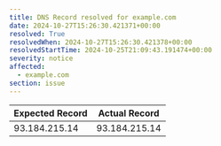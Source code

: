 ```yaml
---
title: DNS Record resolved for example.com
date: 2024-10-27T15:26:30.421371+00:00
resolved: True
resolvedWhen: 2024-10-27T15:26:30.421378+00:00
resolvedStartTime: 2024-10-25T21:09:43.191474+00:00
severity: notice
affected:
  - example.com
section: issue
---
```


| Expected Record  | Actual Record  |
|------------------|----------------|
| 93.184.215.14 | 93.184.215.14 |
